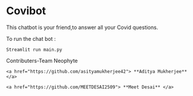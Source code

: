 # Covibot
This chatbot is your friend,to answer all your Covid questions.

To run the chat bot :

```
Streamlit run main.py
```

Contributers-Team Neophyte
```
<a href="https://github.com/asityamukherjee42"> **Aditya Mukherjee** </a>
  
<a href="https://github.com/MEETDESAI2509"> **Meet Desai** </a>

```
